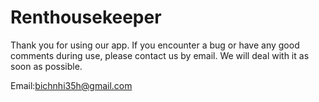 # Renthousekeeper

Thank you for using our app. If you encounter a bug or have any good comments during use, please contact us by email. We will deal with it as soon as possible.

Email:bichnhi35h@gmail.com
